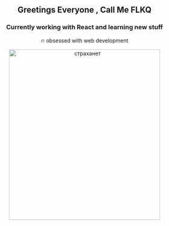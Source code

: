  ## <p align="center">Greetings Everyone , Call Me FLKQ</p>

### <p align="center"> Currently working with React and learning new stuff</p>

<p align="center">🔥 obsessed with web development</p>

<p align="center">
 <a data-flickr-embed="true" align="center" href="https://www.flickr.com/photos/191267681@N07/50884533146/in/dateposted-public/" title="страханет"><img src="https://live.staticflickr.com/65535/50884533146_7d041b6e8d_z.jpg" width="400" height="450" alt="страханет"></a>
</p>








